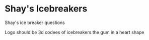 # Shay's Icebreakers

Shay's ice breaker questions

Logo should be 3d codees of icebreakers the gum in a heart shape
